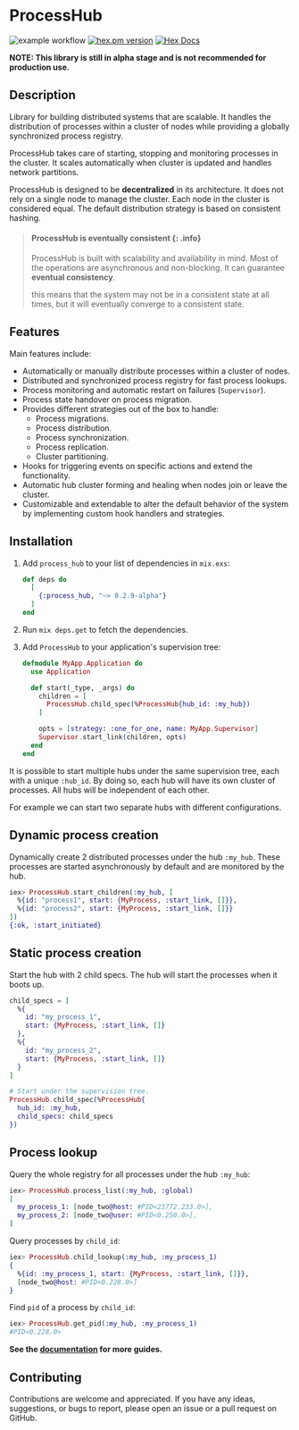 # ProcessHub

![example workflow](https://github.com/alfetahe/process-hub/actions/workflows/elixir.yml/badge.svg)  [![hex.pm version](https://img.shields.io/hexpm/v/coverex.svg?style=flat)](https://hex.pm/packages/process_hub) [![Hex Docs](https://img.shields.io/badge/hex-docs-lightgreen.svg)](https://hexdocs.pm/process_hub)

**NOTE: This library is still in alpha stage and is not recommended for production use.**

## Description

Library for building distributed systems that are scalable. It handles the distribution of
processes within a cluster of nodes while providing a globally synchronized process registry.

ProcessHub takes care of starting, stopping and monitoring processes in the cluster.
It scales automatically when cluster is updated and handles network partitions.

ProcessHub is designed to be **decentralized** in its architecture. It does not rely on a
single node to manage the cluster. Each node in the cluster is considered equal.
The default distribution strategy is based on consistent hashing.

> #### ProcessHub is eventually consistent {: .info}
> ProcessHub is built with scalability and availability in mind. 
> Most of the operations are asynchronous and non-blocking. It can guarantee **eventual consistency**.
>
> this means that the system may not be in a consistent state at all times, 
> but it will eventually converge to a consistent state.

## Features

Main features include:
- Automatically or manually distribute processes within a cluster of nodes.
- Distributed and synchronized process registry for fast process lookups.
- Process monitoring and automatic restart on failures (`Supervisor`).
- Process state handover on process migration.
- Provides different strategies out of the box to handle: 
  - Process migrations.
  - Process distribution.
  - Process synchronization.
  - Process replication.
  - Cluster partitioning.
- Hooks for triggering events on specific actions and extend the functionality.
- Automatic hub cluster forming and healing when nodes join or leave the cluster.
- Customizable and extendable to alter the default behavior of the system by implementing custom hook handlers and strategies.

## Installation

1. Add `process_hub` to your list of dependencies in `mix.exs`:

    ```elixir
    def deps do
      [
        {:process_hub, "~> 0.2.9-alpha"}
      ]
    end
    ```

2. Run `mix deps.get` to fetch the dependencies.    

3. Add `ProcessHub` to your application's supervision tree:

    ```elixir
    defmodule MyApp.Application do
      use Application

      def start(_type, _args) do
        children = [
          ProcessHub.child_spec(%ProcessHub{hub_id: :my_hub})
        ]

        opts = [strategy: :one_for_one, name: MyApp.Supervisor]
        Supervisor.start_link(children, opts)
      end
    end
    ```
  It is possible to start multiple hubs under the same supervision tree, each
  with a unique `:hub_id`.
  By doing so, each hub will have its own cluster of processes. 
  All hubs will be independent of each other.

  For example we can start two separate hubs with different configurations.

## Dynamic process creation
Dynamically create 2 distributed processes under the hub `:my_hub`. These processes are
started asynchronously by default and are monitored by the hub.

```elixir
iex> ProcessHub.start_children(:my_hub, [
  %{id: "process1", start: {MyProcess, :start_link, []}},
  %{id: "process2", start: {MyProcess, :start_link, []}}
])
{:ok, :start_initiated}
```

## Static process creation
Start the hub with 2 child specs. The hub will start the processes when it boots up.

```elixir
child_specs = [
  %{
    id: "my_process_1",
    start: {MyProcess, :start_link, []}
  },
  %{
    id: "my_process_2",
    start: {MyProcess, :start_link, []}
  }
]

# Start under the supervision tree.
ProcessHub.child_spec(%ProcessHub{
  hub_id: :my_hub,
  child_specs: child_specs
})
```

## Process lookup

Query the whole registry for all processes under the hub `:my_hub`:
```elixir
iex> ProcessHub.process_list(:my_hub, :global)
[
  my_process_1: [node_two@host: #PID<23772.233.0>],
  my_process_2: [node_two@user: #PID<0.250.0>],
]
```

Query processes by `child_id`:
```elixir
iex> ProcessHub.child_lookup(:my_hub, :my_process_1)
{
  %{id: :my_process_1, start: {MyProcess, :start_link, []}},
  [node_two@host: #PID<0.228.0>]
}
```

Find `pid` of a process by `child_id`:
```elixir
iex> ProcessHub.get_pid(:my_hub, :my_process_1)
#PID<0.228.0>
```

**See the [documentation](https://hexdocs.pm/process_hub) for more guides.**

## Contributing
Contributions are welcome and appreciated. If you have any ideas, suggestions, or bugs to report,
please open an issue or a pull request on GitHub.